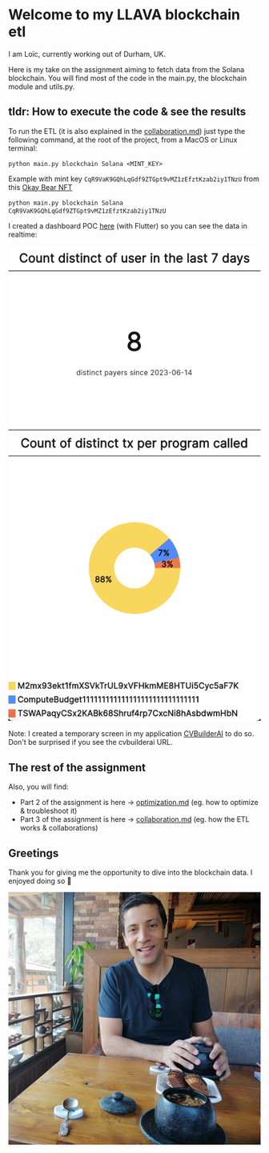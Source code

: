 # Welcome to my LLAVA blockchain etl

I am Loïc, currently working out of Durham, UK.

Here is my take on the assignment aiming to fetch data from the Solana blockchain. You will find most of the code in the main.py, the blockchain module and utils.py.

## tldr: How to execute the code & see the results
To run the ETL (it is also explained in the [collaboration.md](collaboration.md)) just type the following command, at the root of the project, from a MacOS or Linux terminal:
```
python main.py blockchain Solana <MINT_KEY>
```

Example with mint key `CqR9VaK9GQhLqGdf9ZTGpt9vMZ1zEfztKzab2iy1TNzU` from this [Okay Bear NFT](https://magiceden.io/item-details/CqR9VaK9GQhLqGdf9ZTGpt9vMZ1zEfztKzab2iy1TNzU?name=Okay-Bear-%23445)

```
python main.py blockchain Solana CqR9VaK9GQhLqGdf9ZTGpt9vMZ1zEfztKzab2iy1TNzU
```

I created a dashboard POC [here](https://app.cvbuilderai.com/solana) (with Flutter) so you can see the data in realtime:

![dashboard](ressources/dashboard.png)

Note: I created a temporary screen in my application [CVBuilderAI](https://app.cvbuilderai.com/) to do so. Don't be surprised if you see the cvbuilderai URL.

## The rest of the assignment
Also, you will find:

- Part 2 of the assignment is here -> [optimization.md](optimization.md) (eg. how to optimize & troubleshoot it)
- Part 3 of the assignment is here -> [collaboration.md](collaboration.md) (eg. how the ETL works & collaborations)

## Greetings
Thank you for giving me the opportunity to dive into the blockchain data.
I enjoyed doing so 🤩 

![loic pp](ressources/pp.jpg)
